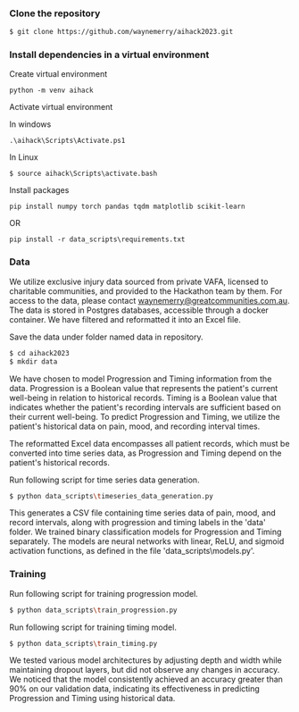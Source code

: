### Clone the repository

```bash
$ git clone https://github.com/waynemerry/aihack2023.git
```

### Install dependencies in a virtual environment

Create virtual environment

```
python -m venv aihack  
```

Activate virtual environment

In windows
```
.\aihack\Scripts\Activate.ps1
```
In Linux
```
$ source aihack\Scripts\activate.bash
```

Install packages
```
pip install numpy torch pandas tqdm matplotlib scikit-learn    
```
OR
```
pip install -r data_scripts\requirements.txt
```

### Data

We utilize exclusive injury data sourced from private VAFA, licensed to charitable communities, and provided to the Hackathon team by them. For access to the data, please contact [waynemerry@greatcommunities.com.au](mailto:waynemerry@greatcommunities.com.au). The data is stored in Postgres databases, accessible through a docker container. We have filtered and reformatted it into an Excel file.

Save the data under folder named data in repository.

```bash
$ cd aihack2023
$ mkdir data
```

We have chosen to model Progression and Timing information from the data. Progression is a Boolean value that represents the patient's current well-being in relation to historical records. Timing is a Boolean value that indicates whether the patient's recording intervals are sufficient based on their current well-being. To predict Progression and Timing, we utilize the patient's historical data on pain, mood, and recording interval times.

The reformatted Excel data encompasses all patient records, which must be converted into time series data, as Progression and Timing depend on the patient's historical records.

Run following script for time series data generation. 

```bash
$ python data_scripts\timeseries_data_generation.py
```

This generates a CSV file containing time series data of pain, mood, and record intervals, along with progression and timing labels in the 'data' folder. We trained binary classification models for Progression and Timing separately. The models are neural networks with linear, ReLU, and sigmoid activation functions, as defined in the file 'data_scripts\models.py'. 

### Training

Run following script for training progression model.

```bash
$ python data_scripts\train_progression.py
```

Run following script for training timing model.

```bash
$ python data_scripts\train_timing.py
```

We tested various model architectures by adjusting depth and width while maintaining dropout layers, but did not observe any changes in accuracy. We noticed that the model consistently achieved an accuracy greater than 90% on our validation data, indicating its effectiveness in predicting Progression and Timing using historical data.